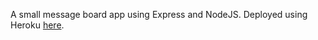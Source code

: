 A small message board app using Express and NodeJS. Deployed using Heroku [here](https://shrouded-beyond-37614.herokuapp.com/).
